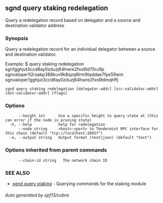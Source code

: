 ## sgnd query staking redelegation

Query a redelegation record based on delegator and a source and destination validator address

### Synopsis

Query a redelegation record for an individual delegator between a source and destination validator.

Example:
$ <appd> query staking redelegation sgn1gghjut3ccd8ay0zduzj64hwre2fxs9ld75ru9p sgnvaloper1l2rsakp388kuv9k8qzq6lrm9taddae7fpx59wm sgnvaloper1gghjut3ccd8ay0zduzj64hwre2fxs9ldmqhffj

```
sgnd query staking redelegation [delegator-addr] [src-validator-addr] [dst-validator-addr] [flags]
```

### Options

```
      --height int      Use a specific height to query state at (this can error if the node is pruning state)
  -h, --help            help for redelegation
      --node string     <host>:<port> to Tendermint RPC interface for this chain (default "tcp://localhost:26657")
  -o, --output string   Output format (text|json) (default "text")
```

### Options inherited from parent commands

```
      --chain-id string   The network chain ID
```

### SEE ALSO

* [sgnd query staking](sgnd_query_staking.md)	 - Querying commands for the staking module

###### Auto generated by spf13/cobra
